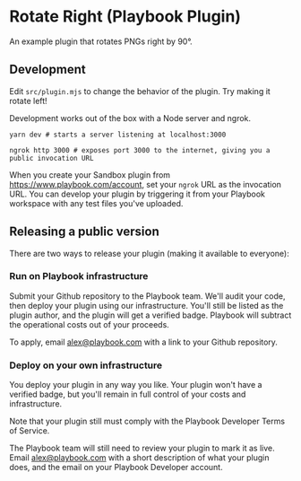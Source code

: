 # Rotate Right (Playbook Plugin)

An example plugin that rotates PNGs right by 90°.

## Development

Edit `src/plugin.mjs` to change the behavior of the plugin. Try making it rotate left!

Development works out of the box with a Node server and ngrok.

```
yarn dev # starts a server listening at localhost:3000

ngrok http 3000 # exposes port 3000 to the internet, giving you a public invocation URL
```

When you create your Sandbox plugin from https://www.playbook.com/account, set your
`ngrok` URL as the invocation URL. You can develop your plugin by triggering it from
your Playbook workspace with any test files you've uploaded.

## Releasing a public version

There are two ways to release your plugin (making it available to everyone):

### Run on Playbook infrastructure

Submit your Github repository to the Playbook team. We'll audit your code, then deploy
your plugin using our infrastructure. You'll still be listed as the plugin author,
and the plugin will get a verified badge. Playbook will subtract the operational
costs out of your proceeds.

To apply, email alex@playbook.com with a link to your Github repository.

### Deploy on your own infrastructure

You deploy your plugin in any way you like. Your plugin won't have a verified badge,
but you'll remain in full control of your costs and infrastructure.

Note that your plugin still must comply with the Playbook Developer Terms of Service.

The Playbook team will still need to review your plugin to mark it as live. Email
alex@playbook.com with a short description of what your plugin does, and the email
on your Playbook Developer account.